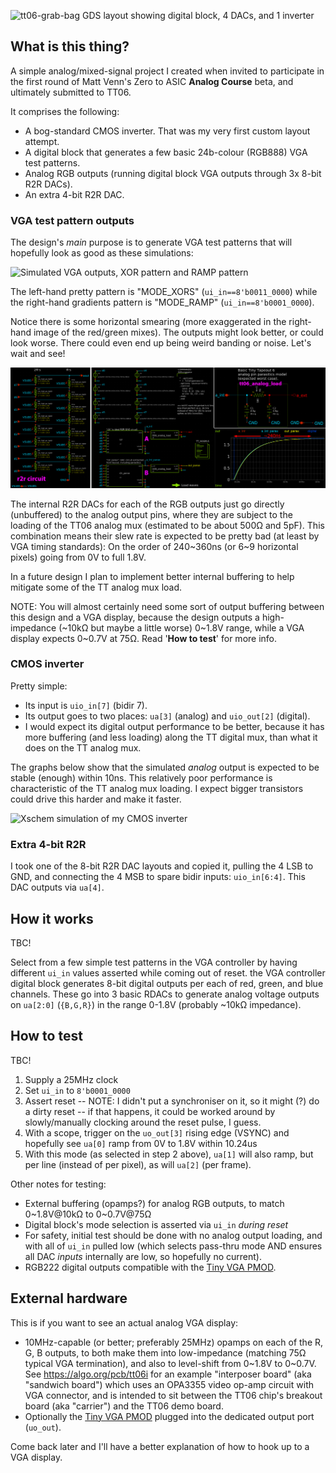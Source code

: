 <!---
You can also include images in this folder and reference them in the markdown. Each image must be less than
512 kb in size, and the combined size of all images must be less than 1 MB.

NOTE: I've used &#126; instead of actual `~` to avoid a mismatch between GFM and the PDF doc generation
(i.e. GFM sees this character as a strikethrough marker, but the PDF doc generation does not).
Note that `~` while commonly called a tilde is actually the "equivalency sign" (tilde is up high).
Ideally I would use &#x2053 ('swung dash') which is technically probably the correct symbol for
"approximate ranges" but this doesn't work in the PDF generator.
-->

![tt06-grab-bag GDS layout showing digital block, 4 DACs, and 1 inverter](./layout.png)

## What is this thing?

A simple analog/mixed-signal project I created when invited to participate in the first round of Matt Venn's Zero to ASIC **Analog Course** beta, and ultimately submitted to TT06.

It comprises the following:

*   A bog-standard CMOS inverter. That was my very first custom layout attempt.
*   A digital block that generates a few basic 24b-colour (RGB888) VGA test patterns.
*   Analog RGB outputs (running digital block VGA outputs through 3x 8-bit R2R DACs).
*   An extra 4-bit R2R DAC.

### VGA test pattern outputs

The design's *main* purpose is to generate VGA test patterns that will hopefully look as good as these simulations:

![Simulated VGA outputs, XOR pattern and RAMP pattern](./hhz-sim.png)

The left-hand pretty pattern is "MODE_XORS" (`ui_in==8'b0011_0000`) while the right-hand gradients pattern is "MODE_RAMP" (`ui_in==8'b0001_0000`).

Notice there is some horizontal smearing (more exaggerated in the right-hand image of the red/green mixes). The outputs might look better, or could look worse. There could even end up being weird banding or noise. Let's wait and see!

![Combined VGA DACs schematics](./0226-schematics.png)

The internal R2R DACs for each of the RGB outputs just go directly (unbuffered) to the analog output pins, where they are subject to the loading of the TT06 analog mux (estimated to be about 500&ohm; and 5pF). This combination means their slew rate is expected to be pretty bad (at least by VGA timing standards): On the order of 240&#126;360ns (or 6&#126;9 horizontal pixels) going from 0V to full 1.8V.

In a future design I plan to implement better internal buffering to help mitigate some of the TT analog mux load.

NOTE: You will almost certainly need some sort of output buffering between this design and a VGA display, because the design outputs a high-impedance (&#126;10k&ohm; but maybe a little worse) 0&#126;1.8V range, while a VGA display expects 0&#126;0.7V at 75&ohm;. Read '**How to test**' for more info.


### CMOS inverter

Pretty simple:

*   Its input is `uio_in[7]` (bidir 7).
*   Its output goes to two places: `ua[3]` (analog) and `uio_out[2]` (digital).
*   I would expect its digital output performance to be better, because it has more buffering (and less loading) along the TT digital mux, than what it does on the TT analog mux.

The graphs below show that the simulated *analog* output is expected to be stable (enough) within 10ns. This relatively poor performance is characteristic of the TT analog mux loading. I expect bigger transistors could drive this harder and make it faster.

![Xschem simulation of my CMOS inverter](./inverter.png)


### Extra 4-bit R2R

I took one of the 8-bit R2R DAC layouts and copied it, pulling the 4 LSB to GND, and connecting the 4 MSB to spare bidir inputs: `uio_in[6:4]`. This DAC outputs via `ua[4]`.


## How it works

TBC!

Select from a few simple test patterns in the VGA controller by having different `ui_in` values asserted while coming out of reset. the VGA controller digital block generates 8-bit digital outputs per each of red, green, and blue channels. These go into 3 basic RDACs to generate analog voltage outputs on `ua[2:0]` (`{B,G,R}`) in the range 0-1.8V (probably &#126;10k&ohm; impedance).


## How to test

TBC!

1.  Supply a 25MHz clock
2.  Set `ui_in` to `8'b0001_0000`
3.  Assert reset -- NOTE: I didn't put a synchroniser on it, so it might (?) do a dirty reset -- if that happens, it could be worked around by slowly/manually clocking around the reset pulse, I guess.
4.  With a scope, trigger on the `uo_out[3]` rising edge (VSYNC) and hopefully see `ua[0]` ramp from 0V to 1.8V within 10.24us
5.  With this mode (as selected in step 2 above), `ua[1]` will also ramp, but per line (instead of per pixel), as will `ua[2]` (per frame).

Other notes for testing:

*   External buffering (opamps?) for analog RGB outputs, to match 0&#126;1.8V@10k&ohm; to 0&#126;0.7V@75&ohm;
*   Digital block's mode selection is asserted via `ui_in` *during reset*
*   For safety, initial test should be done with no analog output loading, and with all of `ui_in` pulled low (which selects pass-thru mode AND ensures all DAC *inputs* internally are low, so hopefully no current).
*   RGB222 digital outputs compatible with the [Tiny VGA PMOD].


## External hardware

This is if you want to see an actual analog VGA display:

*   10MHz-capable (or better; preferably 25MHz) opamps on each of the R, G, B outputs, to both make them into low-impedance (matching 75&ohm; typical VGA termination), and also to level-shift from 0&#126;1.8V to 0&#126;0.7V. See https://algo.org/pcb/tt06i for an example "interposer board" (aka "sandwich board") which uses an OPA3355 video op-amp circuit with VGA connector, and is intended to sit between the TT06 chip's breakout board (aka "carrier") and the TT06 demo board.
*   Optionally the [Tiny VGA PMOD] plugged into the dedicated output port (`uo_out`).

Come back later and I'll have a better explanation of how to hook up to a VGA display.


[Tiny VGA PMOD]: https://github.com/mole99/tiny-vga
